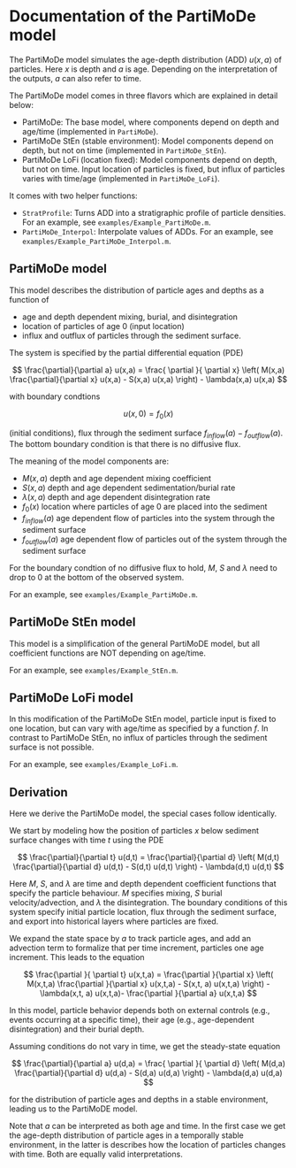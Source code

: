 # Documentation of the PartiMoDe model

The PartiMoDe model simulates the age-depth distribution (ADD) $u(x,a)$ of particles. Here $x$ is depth and $a$ is age. Depending on the interpretation of the outputs, $a$ can also refer to time.

The PartiMoDe model comes in three flavors which are explained in detail below:

* PartiMoDe: The base model, where components depend on depth and age/time (implemented in `PartiMoDe`).
* PartiMoDe StEn (stable environment): Model components depend on depth, but not on time (implemented in `PartiMoDe_StEn`).
* PartiMoDe LoFi (location fixed): Model components depend on depth, but not on time. Input location of particles is fixed, but influx of particles varies with time/age (implemented in `PartiMoDe_LoFi`).

It comes with two helper functions:

* `StratProfile`: Turns ADD into a stratigraphic profile of particle densities. For an example, see `examples/Example_PartiMoDe.m`.
* `PartiMoDe_Interpol`: Interpolate values of ADDs. For an example, see `examples/Example_PartiMoDe_Interpol.m`.

## PartiMoDe model

This model describes the distribution of particle ages and depths as a function of

* age and depth dependent mixing, burial, and disintegration
* location of particles of age 0 (input location)
* influx and outflux of particles through the sediment surface.

The system is specified by the partial differential equation (PDE)

$$
\frac{\partial}{\partial a} u(x,a) =  \frac{ \partial }{ \partial x} \left( M(x,a)  \frac{\partial}{\partial x} u(x,a) - S(x,a)  u(x,a) \right) - \lambda(x,a) u(x,a)
$$

with boundary condtions

$$
u(x,0) = f_0(x)
$$

(initial conditions), flux through the sediment surface $f_{inflow}(a) - f_{outflow}(a)$. The bottom boundary condition is that there is no diffusive flux.

The meaning of the model components are:

* $M(x, a)$ depth and age dependent mixing coefficient
* $S(x,a)$ depth and age dependent sedimentation/burial rate
* $\lambda(x,a)$ depth and age dependent disintegration rate
* $f_0(x)$ location where particles of age 0 are placed into the sediment
* $f_{inflow}(a)$ age dependent flow of particles into the system through the sediment surface
* $f_{outflow}(a)$ age dependent flow of particles out of the system through the sediment surface

For the boundary condtion of no diffusive flux to hold, $M$, $S$ and $\lambda$ need to drop to 0 at the bottom of the observed system.

For an example, see `examples/Example_PartiMoDe.m`.

## PartiMoDe StEn model

This model is a simplification of the general PartiMoDE model, but all coefficient functions are NOT depending on age/time.

For an example, see `examples/Example_StEn.m`.

## PartiMoDe LoFi model

In this modification of the PartiMoDe StEn model, particle input is fixed to one location, but can vary with age/time as specified by a function $f$. In contrast to PartiMoDe StEn, no influx of particles through the sediment surface is not possible.

For an example, see `examples/Example_LoFi.m`.

## Derivation

Here we derive the PartiMoDe model, the special cases follow identically.

We start by modeling how the position of particles $x$ below sediment surface changes with time $t$ using the PDE

$$
\frac{\partial}{\partial t} u(d,t) =  \frac{\partial}{\partial d} \left( M(d,t) \frac{\partial}{\partial d} u(d,t) - S(d,t)  u(d,t) \right) - \lambda(d,t)  u(d,t)
$$

Here $M$, $S$, and $\lambda$ are time and depth dependent coefficient functions that specify the particle behaviour. $M$ specifies mixing, $S$ burial velocity/advection, and $\lambda$ the disintegration. The boundary conditions of this system specify initial particle location, flux through the sediment surface, and export into historical layers where particles are fixed.

We expand the state space by $a$ to track particle ages, and add an advection term to formalize that per time increment, particles one age increment. This leads to the equation

$$
\frac{\partial }{ \partial t} u(x,t,a) =  \frac{\partial }{\partial x} \left( M(x,t,a)  \frac{\partial }{\partial x} u(x,t,a) - S(x,t, a)  u(x,t,a) \right)  - \lambda(x,t, a)  u(x,t,a)- \frac{\partial }{\partial a} u(x,t,a)
$$

In this model, particle behavior depends both on external controls (e.g., events occurring at a specific time), their age (e.g., age-dependent disintegration) and their burial depth.

Assuming conditions do not vary in time, we get the steady-state equation

$$
\frac{\partial}{\partial a} u(d,a) =  \frac{ \partial }{ \partial d} \left( M(d,a)  \frac{\partial}{\partial d} u(d,a) - S(d,a)  u(d,a) \right) - \lambda(d,a) u(d,a)
$$

for the distribution of particle ages and depths in a stable environment, leading us to the PartiMoDE model.

Note that $a$ can be interpreted as both age and time. In the first case we get the age-depth distribution of particle ages in a temporally stable environment, in the latter is describes how the location of particles changes with time. Both are equally valid interpretations.
